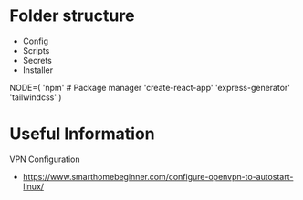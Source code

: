 # Folder structure
- Config
- Scripts
- Secrets
- Installer

NODE=(
	'npm'						# Package manager
	'create-react-app'
	'express-generator'
	'tailwindcss'
)

# Useful Information
VPN Configuration
- https://www.smarthomebeginner.com/configure-openvpn-to-autostart-linux/



